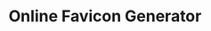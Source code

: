 ---
title: 'Online Favicon Generator'
description: 'Generate favicons online from an image or logo for free'
link: 'https://www.favicon.software/'
imageURL: 'https://res.cloudinary.com/dc6mrv5cb/image/upload/v1697320571/personal-resources/images/www.favicon.software__ko5j8x.png'
---